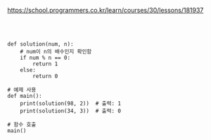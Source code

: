 https://school.programmers.co.kr/learn/courses/30/lessons/181937

<br>

</br>

```
def solution(num, n):
    # num이 n의 배수인지 확인함
    if num % n == 0:
        return 1
    else:
        return 0

# 예제 사용
def main():
    print(solution(98, 2))  # 출력: 1
    print(solution(34, 3))  # 출력: 0

# 함수 호출
main()
```
